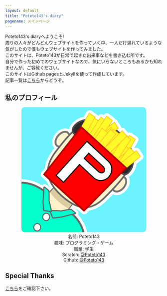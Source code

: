 ```yaml
---
layout: default
title: "Poteto143's diary"
pagename: メインページ
---
```

Poteto143's diaryへようこそ!<br>
周りの人々がどんどんウェブサイトを作っていく中、一人だけ遅れているような気がしたので僕もウェブサイトを作ってみました。<br>
このサイトは、Poteto143が日常で起きた出来事などを書き込む所です。<br>
自分で作った初めてのウェブサイトなので、気にいらないところもあるかも知れませんが、ご容赦ください。<br>
このサイトはGithub pagesとJekyllを使って作成しています。<br>
記事一覧は<a href="posts">こちら</a>からどうぞ。

## 私のプロフィール
<center>
<img src="assets/images/Icon.png" width="400px" height="400px" style=" border-radius: 10px;"><br>
名前: Poteto143<br>
趣味: プログラミング・ゲーム<br>
職業: 学生<br>
Scratch: <a href="https://scratch.mit.edu/users/Poteto143/">@Poteto143</a><br>
Github: <a href="https://github.com/Poteto143">@Poteto143</a><br>
</center>

## Special Thanks
<a href="credit">こちら</a>をご確認下さい。